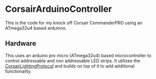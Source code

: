# CorsairArduinoController
This is the code for my knock off Corsair CommanderPRO using an ATmega32u4 based arduinno.

## Hardware
This uses an arduino pro micro (ATmega32u4) based microcontroller to control addressable and non addressable LED strips.  It utilizes the [CorsairLightingProtocol](https://github.com/Legion2/CorsairLightingProtocol) and builds on top of it to add additional functionality.
